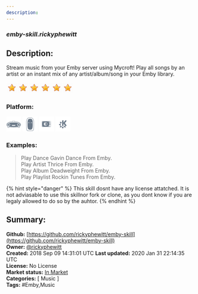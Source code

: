 ```yaml
---
description: 
---
```


### _emby-skill.rickyphewitt_  
## Description:  
Stream music from your Emby server using Mycroft! Play all songs by an artist or an instant mix of any artist/album/song in your Emby library.  
  
![](../.gitbook/assets/star.png)![](../.gitbook/assets/star.png)![](../.gitbook/assets/star.png)![](../.gitbook/assets/star.png)![](../.gitbook/assets/star.png)![](../.gitbook/assets/star.png)  
  
### Platform:  
 ![Mark I](../.gitbook/assets/mark-1-icon.png)  ![Mark II](../.gitbook/assets/mark-2-icon.png)  ![Picroft](../.gitbook/assets/picroft-icon.png)  ![plasmoid](../.gitbook/assets/kde.png)   
### Examples:  
> Play Dance Gavin Dance From Emby.  
> Play Artist Thrice From Emby.  
> Play Album Deadweight From Emby.  
> Play Playlist Rockin Tunes From Emby.  
  
{% hint style="danger" %}
This skill dosnt have any license attatched. It is not adviasable to use this skillnor fork or clone, as you dont know if you are legaly allowed to do so by the auhtor.
{% endhint %}
  
## Summary:  
**Github:** [https://github.com/rickyphewitt/emby-skill](https://github.com/rickyphewitt/emby-skill)  
**Owner:** [@rickyphewitt](https://github.com/rickyphewitt)  
**Created:** 2018 Sep 09 14:31:01 UTC  **Last updated:** 2020 Jan 31 22:14:35 UTC  
**License:** No License  
**Market status:** [In Market](https://market.mycroft.ai/skill/emby)  
**Categories:** [ Music ]   
**Tags:** \#Emby,Music   
